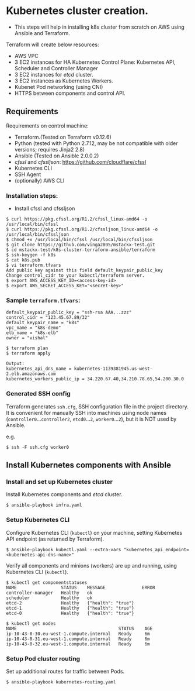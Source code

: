 # Kubernetes cluster creation.
- This steps will help in installing k8s cluster from scratch on AWS using Ansible and Terraform.

Terraform will create below resources:
- AWS VPC
- 3 EC2 instances for HA Kubernetes Control Plane: Kubernetes API, Scheduler and Controller Manager
- 3 EC2 instances for *etcd* cluster.
- 3 EC2 instances as Kubernetes Workers.
- Kubenet Pod networking (using CNI)
- HTTPS between components and control API.

## Requirements

Requirements on control machine:

- Terraform.(Tested on Terraform v0.12.6)
- Python (tested with Python 2.7.12, may be not compatible with older versions; requires Jinja2 2.8)
- Ansible (Tested on Ansible 2.0.0.2)
- *cfssl* and *cfssljson*:  https://github.com/cloudflare/cfssl
- Kubernetes CLI
- SSH Agent
- (optionally) AWS CLI

### Installation steps:
- Install cfssl and cfssljson
```
$ curl https://pkg.cfssl.org/R1.2/cfssl_linux-amd64 -o /usr/local/bin/cfssl
$ curl https://pkg.cfssl.org/R1.2/cfssljson_linux-amd64 -o /usr/local/bin/cfssljson
$ chmod +x /usr/local/bin/cfssl /usr/local/bin/cfssljson
$ git clone https://github.com/vinga2805/mstackx-test.git
$ cd mstackx-test/k8s-cluster-terraform-ansible/terraform
$ ssh-keygen -f k8s
$ cat k8s.pub 
$ vi terraform.tfvars
Add public key against this field default_keypair_public_key
Change control_cidr to your kubectl/terraform server.
$ export AWS_ACCESS_KEY_ID=<access-key-id>
$ export AWS_SECRET_ACCESS_KEY="<secret-key>"
```
### Sample `terraform.tfvars`:
```
default_keypair_public_key = "ssh-rsa AAA...zzz"
control_cidr = "123.45.67.89/32"
default_keypair_name = "k8s"
vpc_name = "k8s-demo"
elb_name = "k8s-elb"
owner = "vishal"
```
```
$ terraform plan
$ terraform apply
```
```
Output:
kubernetes_api_dns_name = kubernetes-1139381945.us-west-2.elb.amazonaws.com
kubernetes_workers_public_ip = 34.220.67.40,34.210.78.65,54.200.30.0
```
### Generated SSH config

Terraform generates `ssh.cfg`, SSH configuration file in the project directory.
It is convenient for manually SSH into machines using node names (`controller0`...`controller2`, `etcd0`...`2`, `worker0`...`2`), but it is NOT used by Ansible.

e.g.
```
$ ssh -F ssh.cfg worker0
```

## Install Kubernetes components with Ansible


### Install and set up Kubernetes cluster

Install Kubernetes components and *etcd* cluster.
```
$ ansible-playbook infra.yaml
```

### Setup Kubernetes CLI

Configure Kubernetes CLI (`kubectl`) on your machine, setting Kubernetes API endpoint (as returned by Terraform).
```
$ ansible-playbook kubectl.yaml --extra-vars "kubernetes_api_endpoint=<kubernetes-api-dns-name>"
```

Verify all components and minions (workers) are up and running, using Kubernetes CLI (`kubectl`).

```
$ kubectl get componentstatuses
NAME                 STATUS    MESSAGE              ERROR
controller-manager   Healthy   ok
scheduler            Healthy   ok
etcd-2               Healthy   {"health": "true"}
etcd-1               Healthy   {"health": "true"}
etcd-0               Healthy   {"health": "true"}

$ kubectl get nodes
NAME                                       STATUS    AGE
ip-10-43-0-30.eu-west-1.compute.internal   Ready     6m
ip-10-43-0-31.eu-west-1.compute.internal   Ready     6m
ip-10-43-0-32.eu-west-1.compute.internal   Ready     6m
```

### Setup Pod cluster routing

Set up additional routes for traffic between Pods.
```
$ ansible-playbook kubernetes-routing.yaml
```

